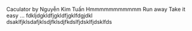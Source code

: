 Caculator by Nguyễn Kim Tuấn
Hmmmmmmmmmmm
Run away
Take it easy ...
fdkljdgkldfjgkldfjgklfdgjdkl
dsaklfjklsdafjklsdjfklsdjfkdslfjdsklfjdsklfds